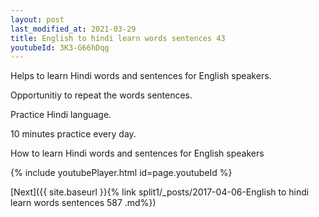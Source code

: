 ```yaml
---
layout: post
last_modified_at: 2021-03-29
title: English to hindi learn words sentences 43 
youtubeId: 3K3-G66hDqg
---
```

 
 
Helps to learn Hindi words and sentences for English speakers.

Opportunitiy to repeat the words sentences. 

Practice Hindi language. 
 
10 minutes practice every day. 
 
How to learn Hindi words and sentences for English speakers 
 
{% include youtubePlayer.html id=page.youtubeId %}
 
 
[Next]({{ site.baseurl }}{% link  split1/_posts/2017-04-06-English to hindi learn words sentences 587 .md%})
 
